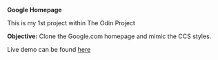 **Google Homepage**

This is my 1st project within The Odin Project

**Objective:** Clone the Google.com homepage and mimic the CCS styles. 

Live demo can be found [here](https://eamirian.github.io/google-homepage/) 
